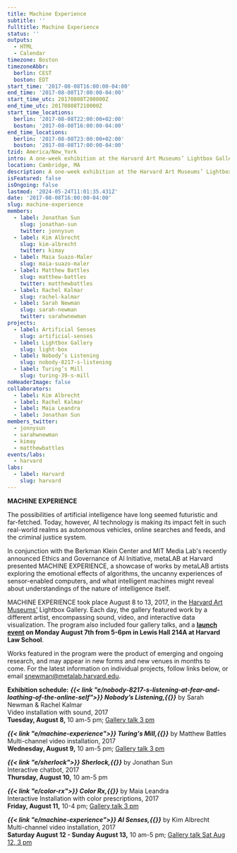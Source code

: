 ```yaml
---
title: Machine Experience
subtitle: ''
fulltitle: Machine Experience
status: ''
outputs:
  - HTML
  - Calendar
timezone: Boston
timezoneAbbr:
  berlin: CEST
  boston: EDT
start_time: '2017-08-08T16:00:00-04:00'
end_time: '2017-08-08T17:00:00-04:00'
start_time_utc: 20170808T200000Z
end_time_utc: 20170808T210000Z
start_time_locations:
  berlin: '2017-08-08T22:00:00+02:00'
  boston: '2017-08-08T16:00:00-04:00'
end_time_locations:
  berlin: '2017-08-08T23:00:00+02:00'
  boston: '2017-08-08T17:00:00-04:00'
tzid: America/New_York
intro: A one-week exhibition at the Harvard Art Museums’ Lightbox Gallery asks where artificial intelligence is headed—and how art can help us explore the world we are making.
location: Cambridge, MA
description: A one-week exhibition at the Harvard Art Museums’ Lightbox Gallery asks where artificial intelligence is headed—and how art can help us explore the world we…
isFeatured: false
isOngoing: false
lastmod: '2024-05-24T11:01:35.431Z'
date: '2017-08-08T16:00:00-04:00'
slug: machine-experience
members:
  - label: Jonathan Sun
    slug: jonathan-sun
    twitter: jonnysun
  - label: Kim Albrecht
    slug: kim-albrecht
    twitter: kimay
  - label: Maia Suazo-Maler
    slug: maia-suazo-maler
  - label: Matthew Battles
    slug: matthew-battles
    twitter: matthewbattles
  - label: Rachel Kalmar
    slug: rachel-kalmar
  - label: Sarah Newman
    slug: sarah-newman
    twitter: sarahwnewman
projects:
  - label: Artificial Senses
    slug: artificial-senses
  - label: Lightbox Gallery
    slug: light-box
  - label: Nobody’s Listening
    slug: nobody-8217-s-listening
  - label: Turing’s Mill
    slug: turing-39-s-mill
noHeaderImage: false
collaborators:
  - label: Kim Albrecht
  - label: Rachel Kalmar
  - label: Maia Leandra
  - label: Jonathan Sun
members_twitter:
  - jonnysun
  - sarahwnewman
  - kimay
  - matthewbattles
events/labs:
  - harvard
labs:
  - label: Harvard
    slug: harvard
---
```

**MACHINE EXPERIENCE**

The possibilities of artificial intelligence have long seemed futuristic and far-fetched. Today, however, AI technology is making its impact felt in such real-world realms as autonomous vehicles, online searches and feeds, and the criminal justice system. 

In conjunction with the Berkman Klein Center and MIT Media Lab's recently announced Ethics and Governance of AI Initiative, metaLAB at Harvard presented MACHINE EXPERIENCE, a showcase of works by metaLAB artists exploring the emotional effects of algorithms, the uncanny experiences of sensor-enabled computers, and what intelligent machines might reveal about understandings of the nature of intelligence itself.

MACHINE EXPERIENCE took place August 8 to 13, 2017, in the [Harvard Art Museums'](http://www.harvardartmuseums.org/) Lightbox Gallery. Each day, the gallery featured work by a different artist, encompassing sound, video, and interactive data visualization. The program also included four gallery talks, and a **[launch event](https://cyber.harvard.edu/events/2017/08/AIArt) on Monday August 7th from 5-6pm in Lewis Hall 214A at Harvard Law School**. 

Works featured in the program were the product of emerging and ongoing research, and may appear in new forms and new venues in months to come. For the latest information on individual projects, follow links below, or email [snewman@metalab.harvard.edu](mailto:snewman@metalab.harvard.edu). 

**Exhibition schedule:**
***{{< link "e/nobody-8217-s-listening-at-fear-and-loathing-of-the-online-self">}} Nobody’s Listening,{{</link>}}*** by Sarah Newman & Rachel Kalmar<br />
Video installation with sound, 2017<br />
**Tuesday, August 8,** 10 am-5 pm; [Gallery talk 3 pm](http://www.harvardartmuseums.org/visit/calendar/lightbox-gallery-talk-artificial-intelligence-in-art-and-design-2)

***{{< link "e/machine-experience">}} Turing's Mill,{{</link>}}*** by Matthew Battles<br />
Multi-channel video installation, 2017<br />
**Wednesday, August 9,** 10 am-5 pm; [Gallery talk 3 pm](http://www.harvardartmuseums.org/visit/calendar/lightbox-gallery-talk-artificial-intelligence-in-art-and-design-1)

***{{< link "e/sherlock">}} Sherlock,{{</link>}}*** by Jonathan Sun<br />
Interactive chatbot, 2017<br />
**Thursday, August 10,** 10 am-5 pm

***{{< link "e/color-rx">}} Color Rx,{{</link>}}*** by Maia Leandra<br />
Interactive Installation with color prescriptions, 2017<br />
**Friday, August 11,** 10-4 pm; [Gallery talk 3 pm](http://www.harvardartmuseums.org/visit/calendar/lightbox-gallery-talk-artificial-intelligence-in-art-and-design-3)

***{{< link "e/machine-experience">}} AI Senses,{{</link>}}*** by Kim Albrecht<br />
Multi-channel video installation, 2017<br />
**Saturday August 12 - Sunday August 13,** 10 am-5 pm; [Gallery talk Sat Aug 12, 3 pm](http://www.harvardartmuseums.org/visit/calendar/lightbox-gallery-talk-artificial-intelligence-in-art-and-design)
